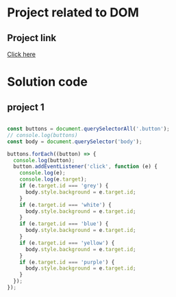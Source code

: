 # Project related to DOM

## Project link
[Click here](https://stackblitz.com/edit/vitejs-vite-arehrs?terminal=dev)

# Solution code

## project 1

```javascript

const buttons = document.querySelectorAll('.button');
// console.log(buttons)
const body = document.querySelector('body');

buttons.forEach((button) => {
  console.log(button);
  button.addEventListener('click', function (e) {
    console.log(e);
    console.log(e.target);
    if (e.target.id === 'grey') {
      body.style.background = e.target.id;
    }
    if (e.target.id === 'white') {
      body.style.background = e.target.id;
    }
    if (e.target.id === 'blue') {
      body.style.background = e.target.id;
    }
    if (e.target.id === 'yellow') {
      body.style.background = e.target.id;
    }
    if (e.target.id === 'purple') {
      body.style.background = e.target.id;
    }
  });
});


```